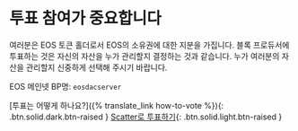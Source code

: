 **투표** 참여가 **중요합니다**
===

여러분은 EOS 토큰 홀더로서 EOS의 소유권에 대한 지분을 가집니다. 블록 프로듀서에 투표하는 것은 자신의 자산을 누가 관리할지 결정하는 것과 같습니다. 누가 여러분의 자산을 관리할지 신중하게 선택해 주시기 바랍니다.

EOS 메인넷 BP명: `eosdacserver`

[투표는 어떻게 하나요?]({% translate_link how-to-vote %}){: .btn.solid.dark.btn-raised }
[Scatter로 투표하기](https://bloks.io/vote){: .btn.solid.light.btn-raised }